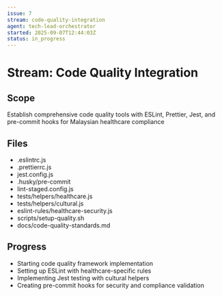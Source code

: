 ```yaml
---
issue: 7
stream: code-quality-integration
agent: tech-lead-orchestrator
started: 2025-09-07T12:44:03Z
status: in_progress
---
```


# Stream: Code Quality Integration

## Scope
Establish comprehensive code quality tools with ESLint, Prettier, Jest, and pre-commit hooks for Malaysian healthcare compliance

## Files
- .eslintrc.js
- .prettierrc.js
- jest.config.js
- .husky/pre-commit
- lint-staged.config.js
- tests/helpers/healthcare.js
- tests/helpers/cultural.js
- eslint-rules/healthcare-security.js
- scripts/setup-quality.sh
- docs/code-quality-standards.md

## Progress
- Starting code quality framework implementation
- Setting up ESLint with healthcare-specific rules
- Implementing Jest testing with cultural helpers
- Creating pre-commit hooks for security and compliance validation